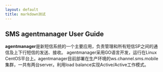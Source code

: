 ```yaml
---
layout: default
title: markdown测试
---
```


## SMS agentmanager User Guide ##

**agentmanager**是新短信系统的一个主要应用，负责管理和所有短信SP之间的通信及上下行短信的发送、接收。
agentmanager采用GO语言开发，运行在Linux CentOS平台上。agentmanager目前部署在生产环境的ws.channel.sms.mobile集群，一共有两台server。利用load balance实现Active/Active工作模式。

